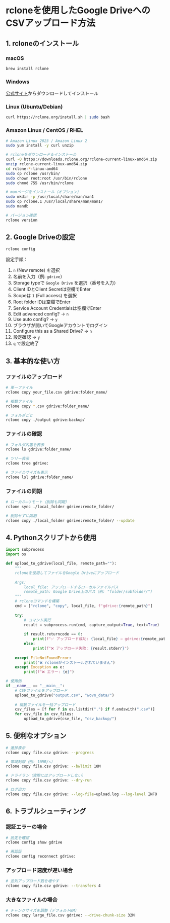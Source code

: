 # rcloneを使用したGoogle DriveへのCSVアップロード方法

## 1. rcloneのインストール

### macOS
```bash
brew install rclone
```

### Windows
[公式サイト](https://rclone.org/downloads/)からダウンロードしてインストール

### Linux (Ubuntu/Debian)
```bash
curl https://rclone.org/install.sh | sudo bash
```

### Amazon Linux / CentOS / RHEL
```bash
# Amazon Linux 2023 / Amazon Linux 2
sudo yum install -y curl unzip

# rcloneをダウンロード＆インストール
curl -O https://downloads.rclone.org/rclone-current-linux-amd64.zip
unzip rclone-current-linux-amd64.zip
cd rclone-*-linux-amd64
sudo cp rclone /usr/bin/
sudo chown root:root /usr/bin/rclone
sudo chmod 755 /usr/bin/rclone

# manページをインストール（オプション）
sudo mkdir -p /usr/local/share/man/man1
sudo cp rclone.1 /usr/local/share/man/man1/
sudo mandb

# バージョン確認
rclone version
```

## 2. Google Driveの設定

```bash
rclone config
```

設定手順：
1. `n` (New remote) を選択
2. 名前を入力（例: `gdrive`）
3. Storage typeで `Google Drive` を選択（番号を入力）
4. Client IDとClient Secretは空欄でEnter
5. Scopeは `1` (Full access) を選択
6. Root folder IDは空欄でEnter
7. Service Account Credentialsは空欄でEnter
8. Edit advanced config? → `n`
9. Use auto config? → `y`
10. ブラウザが開いてGoogleアカウントでログイン
11. Configure this as a Shared Drive? → `n`
12. 設定確認 → `y`
13. `q` で設定終了

## 3. 基本的な使い方

### ファイルのアップロード
```bash
# 単一ファイル
rclone copy your_file.csv gdrive:folder_name/

# 複数ファイル
rclone copy *.csv gdrive:folder_name/

# フォルダごと
rclone copy ./output gdrive:backup/
```

### ファイルの確認
```bash
# フォルダ内容を表示
rclone ls gdrive:folder_name/

# ツリー表示
rclone tree gdrive:

# ファイルサイズも表示
rclone lsl gdrive:folder_name/
```

### ファイルの同期
```bash
# ローカル→リモート（削除も同期）
rclone sync ./local_folder gdrive:remote_folder/

# 削除せずに同期
rclone copy ./local_folder gdrive:remote_folder/ --update
```

## 4. Pythonスクリプトから使用

```python
import subprocess
import os

def upload_to_gdrive(local_file, remote_path=""):
    """
    rcloneを使用してファイルをGoogle Driveにアップロード
    
    Args:
        local_file: アップロードするローカルファイルパス
        remote_path: Google Drive上のパス（例: "folder/subfolder/"）
    """
    # rcloneコマンドを構築
    cmd = ["rclone", "copy", local_file, f"gdrive:{remote_path}"]
    
    try:
        # コマンド実行
        result = subprocess.run(cmd, capture_output=True, text=True)
        
        if result.returncode == 0:
            print(f"✅ アップロード成功: {local_file} → gdrive:{remote_path}")
        else:
            print(f"❌ アップロード失敗: {result.stderr}")
            
    except FileNotFoundError:
        print("❌ rcloneがインストールされていません")
    except Exception as e:
        print(f"❌ エラー: {e}")

# 使用例
if __name__ == "__main__":
    # CSVファイルをアップロード
    upload_to_gdrive("output.csv", "wovn_data/")
    
    # 複数ファイルを一括アップロード
    csv_files = [f for f in os.listdir(".") if f.endswith(".csv")]
    for csv_file in csv_files:
        upload_to_gdrive(csv_file, "csv_backup/")
```

## 5. 便利なオプション

```bash
# 進捗表示
rclone copy file.csv gdrive: --progress

# 帯域制限（例: 10MB/s）
rclone copy file.csv gdrive: --bwlimit 10M

# ドライラン（実際にはアップロードしない）
rclone copy file.csv gdrive: --dry-run

# ログ出力
rclone copy file.csv gdrive: --log-file=upload.log --log-level INFO
```

## 6. トラブルシューティング

### 認証エラーの場合
```bash
# 設定を確認
rclone config show gdrive

# 再認証
rclone config reconnect gdrive:
```

### アップロード速度が遅い場合
```bash
# 並列アップロード数を増やす
rclone copy file.csv gdrive: --transfers 4
```

### 大きなファイルの場合
```bash
# チャンクサイズを調整（デフォルト8M）
rclone copy large_file.csv gdrive: --drive-chunk-size 32M
```
